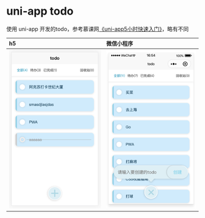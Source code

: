 # uni-app todo

使用 uni-app 开发的todo，参考慕课网[《uni-app5小时快速入门》](https://www.imooc.com/learn/1215)，略有不同

| h5 | 微信小程序 |
|:-----|:-------|
|![](./h5.png)|![](./weixin.png)|